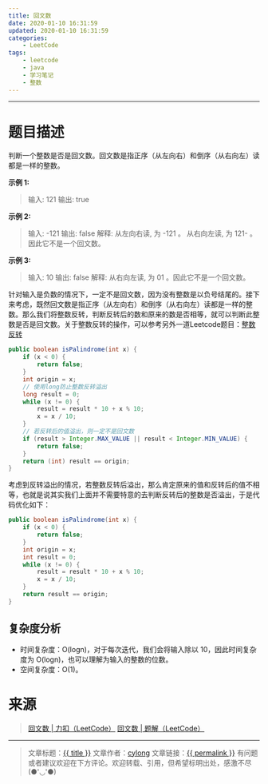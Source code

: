 ```yaml
---
title: 回文数
date: 2020-01-10 16:31:59
updated: 2020-01-10 16:31:59
categories:
    - LeetCode
tags:
    - leetcode
    - java
    - 学习笔记
    - 整数
---
```

---

# 题目描述

判断一个整数是否是回文数。回文数是指正序（从左向右）和倒序（从右向左）读都是一样的整数。

**示例 1:**
> 输入: 121
> 输出: true

**示例 2:**
> 输入: -121
> 输出: false
> 解释: 从左向右读, 为 -121 。 从右向左读, 为 121- 。因此它不是一个回文数。

**示例 3:**
> 输入: 10
> 输出: false
> 解释: 从右向左读, 为 01 。因此它不是一个回文数。

<!-- more -->

针对输入是负数的情况下，一定不是回文数，因为没有整数是以负号结尾的。接下来考虑，既然回文数是指正序（从左向右）和倒序（从右向左）读都是一样的整数。那么我们将整数反转，判断反转后的数和原来的数是否相等，就可以判断此整数是否是回文数。关于整数反转的操作，可以参考另外一道Leetcode题目：[整数反转][3]

```java
public boolean isPalindrome(int x) {
    if (x < 0) {
        return false;
    }
    int origin = x;
    // 使用long防止整数反转溢出
    long result = 0;
    while (x != 0) {
        result = result * 10 + x % 10;
        x = x / 10;
    }
    // 若反转后的值溢出，则一定不是回文数
    if (result > Integer.MAX_VALUE || result < Integer.MIN_VALUE) {
        return false;
    }
    return (int) result == origin;
}
```

考虑到反转溢出的情况，若整数反转后溢出，那么肯定原来的值和反转后的值不相等，也就是说其实我们上面并不需要特意的去判断反转后的整数是否溢出，于是代码优化如下：

```java
public boolean isPalindrome(int x) {
    if (x < 0) {
        return false;
    }
    int origin = x;
    int result = 0;
    while (x != 0) {
        result = result * 10 + x % 10;
        x = x / 10;
    }
    return result == origin;
}
```

## 复杂度分析

* 时间复杂度：O(logn)，对于每次迭代，我们会将输入除以 10，因此时间复杂度为 O(logn)，也可以理解为输入的整数的位数。
* 空间复杂度：Ο(1)。

# 来源
> [回文数 | 力扣（LeetCode）][1]
> [回文数 | 题解（LeetCode）][2]

---

> 文章标题：<a href='{{ permalink }}' title='{{ title }}' >{{ title }}</a>
> 文章作者：[cylong](http://www.cylong.com/about/ "cylong")
> 文章链接：<a href='{{ permalink }}' title='{{ title }}' >{{ permalink }}</a>
> 有问题或者建议欢迎在下方评论。欢迎转载、引用，但希望标明出处，感激不尽(●'◡'●)

[1]: https://leetcode-cn.com/problems/palindrome-number/ "回文数 | 力扣（LeetCode）"
[2]: https://leetcode-cn.com/problems/palindrome-number/solution/hui-wen-shu-by-leetcode-solution/ "回文数 | 题解（LeetCode）"
[3]: /blog/2020/01/04/reverse-integer/ "整数反转"
